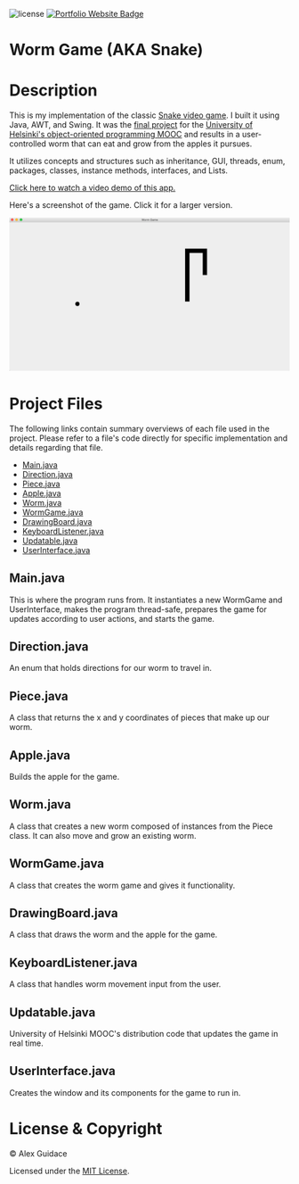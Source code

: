![license](https://img.shields.io/badge/license-MIT-brightgreen?style=flat-square)
<a href="https://alexguidace.github.io/">
    <img alt="Portfolio Website Badge" src="https://img.shields.io/badge/Portfolio-alexguidace.github.io-brightgreen?style=flat-square">
</a>

# **Worm Game (AKA Snake)**

# Description
This is my implementation of the classic [Snake video game](https://www.youtube.com/watch?v=DekS8Pgb1qc). I built it using Java, AWT, and Swing. It was the [final project](https://materiaalit.github.io/2013-oo-programming/part2/week-12/#e49) for the [University of Helsinki's object-oriented programming MOOC](http://moocfi.github.io/courses/2013/programming-part-1/) and results in a user- controlled worm that can eat and grow from the apples it pursues.

It utilizes concepts and structures such as inheritance, GUI, threads, enum, packages, classes, instance methods, interfaces, and Lists.

[Click here to watch a video demo of this app.](https://www.youtube.com/watch?v=jnsBAmoliUo)

Here's a screenshot of the game. Click it for a larger version.

<img src="images/Worm_Game.png">

#

# Project Files
The following links contain summary overviews of each file used in the project. Please refer to a file's code directly for specific implementation and details regarding that file.

* [Main.java](#Main.java)
* [Direction.java](#Direction.java)
* [Piece.java](#Piece.java)
* [Apple.java](#Apple.java)
* [Worm.java](#Worm.java)
* [WormGame.java](#WormGame.java)
* [DrawingBoard.java](#DrawingBoard.java)
* [KeyboardListener.java](#KeyboardListener.java)
* [Updatable.java](#Updatable.java)
* [UserInterface.java](#UserInterface.java)

## Main.java
This is where the program runs from. It instantiates a new WormGame and UserInterface, makes the program thread-safe, prepares the game for updates according to user actions, and starts the game.

## Direction.java
An enum that holds directions for our worm to travel in.

## Piece.java
A class that returns the x and y coordinates of pieces that make up our worm.

## Apple.java
Builds the apple for the game.

## Worm.java
A class that creates a new worm composed of instances from the Piece class. It can also move and grow an existing worm.

## WormGame.java
A class that creates the worm game and gives it functionality.

## DrawingBoard.java
A class that draws the worm and the apple for the game.

## KeyboardListener.java
A class that handles worm movement input from the user.

## Updatable.java
University of Helsinki MOOC's distribution code that updates the game in real time.

## UserInterface.java
Creates the window and its components for the game to run in.

# License & Copyright
© Alex Guidace

Licensed under the [MIT License](License).

